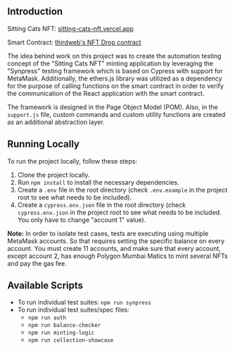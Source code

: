 ## Introduction
Sitting Cats NFT: [sitting-cats-nft.vercel.app](https://sitting-cats-nft.vercel.app/)

Smart Contract: [thirdweb's NFT Drop contract](https://thirdweb.com/thirdweb.eth/DropERC721)

The idea behind work on this project was to create the automation testing concept of the "Sitting Cats NFT" minting application by leveraging the "Synpress" testing framework which is based on Cypress with support for MetaMask. 
Additionally, the ethers.js library was utilized as a dependency for the purpose of calling functions on the smart contract in order to verify the communication of the React application with the smart contract.

The framework is designed in the Page Object Model (POM). Also, in the `support.js` file, custom commands and custom utility functions are created as an additional abstraction layer.

## Running Locally

To run the project locally, follow these steps:

1. Clone the project locally.
2. Run `npm install` to install the necessary dependencies.
3. Create a `.env` file in the root directory (check `.env.example` in the project root to see what needs to be included).
4. Create a `cypress.env.json` file in the root directory (check `cypress.env.json` in the project root to see what needs to be included. You only have to change "account 1" value).

**Note:** In order to isolate test cases, tests are executing using multiple MetaMask accounts. So that requires setting the specific balance on every account. 
You must create 11 accounts, and make sure that every account, except account 2, has enough Polygon Mumbai Matics to mint several NFTs and pay the gas fee.

## Available Scripts

- To run individual test suites: `npm run synpress`
- To run individual test suites/spec files:
  - `npm run auth`
  - `npm run balance-checker`
  - `npm run minting-logic`
  - `npm run collection-showcase`
 
